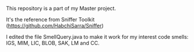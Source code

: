 This repository is a part of my Master project.

It's the reference from Sniffer Toolkit (https://github.com/HabchiSarra/Sniffer)

I edited the file SmellQuery.java to make it work for my interest code smells: IGS, MIM, LIC, BLOB, SAK, LM and CC.
